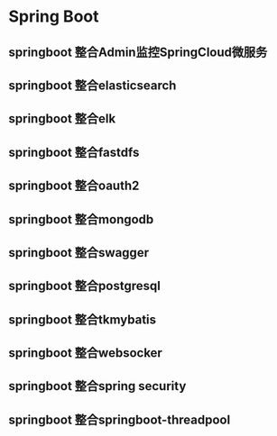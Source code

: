 # Spring Boot
## springboot 整合Admin监控SpringCloud微服务
## springboot 整合elasticsearch
## springboot 整合elk
## springboot 整合fastdfs
## springboot 整合oauth2
## springboot 整合mongodb
## springboot 整合swagger
## springboot 整合postgresql
## springboot 整合tkmybatis
## springboot 整合websocker
## springboot 整合spring security
## springboot 整合springboot-threadpool



